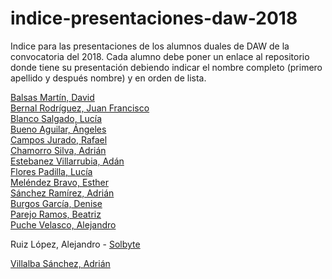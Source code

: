 # indice-presentaciones-daw-2018

Indice para las presentaciones de los alumnos duales de DAW de la convocatoria del 2018. Cada alumno debe poner un enlace al repositorio donde tiene su presentación debiendo indicar el nombre completo (primero apellido y después nombre) y en orden de lista.


[Balsas Martín, David ](https://github.com/davidbalsasmartin/Presentacion-dual)  
[Bernal Rodríguez, Juan Francisco](https://github.com/jfbernal92/dual1)  
[Blanco Salgado, Lucía](https://github.com/lucia-blanco/p1DAW)  
[Bueno Aguilar, Ángeles](https://github.com/angelesbueno/presentacion-empresa)   
[Campos Jurado, Rafael](https://github.com/rafacampjurado/Presentaci-nDual2018)   
[Chamorro Silva, Adrián](https://github.com/AdrianChSilva/Presentacion-CGI)               
[Estebanez Villarrubia, Adán ](https://github.com/AdanEstebanez99/Dekra-Adan-Estebanez-Villarrubia)           
[Flores Padilla, Lucía](https://github.com/luciaflores25/Presentacion_Dual_1718)    
[Meléndez Bravo, Esther](https://github.com/esthermelendez/VIEWNEXT-Esther_Melendez.git)     
[Sánchez Ramírez, Adrián](https://github.com/adriansanchezramirez/presentacion-empresa)                
[Burgos García, Denise](https://github.com/Denise98/PROPERLY-DENISE-BURGOS-GARC-A)   
[Parejo Ramos, Beatriz](https://github.com/BeatrizPR/Presentacion-empresa-dual)    
[Puche Velasco, Alejandro](https://github.com/AlejandroPuche/Presentaci-n-Dual)

Ruiz López, Alejandro - [Solbyte](https://github.com/AleRui/Exp_Dual_Empresa_Solbyte.git)

[Villalba Sánchez, Adrián](https://github.com/AdrianVillalbaSanchez/Presentacion-Dual-2018)


